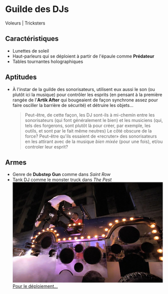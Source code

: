 # Guilde des DJs

Voleurs | Tricksters

## Caractéristiques
- Lunettes de soleil
- Haut-parleurs qui se déploient à partir de l'épaule comme **Prédateur**
- Tables tournantes holographiques

## Aptitudes
- À l'instar de la guilde des sonorisateurs, utilisent eux aussi le son (ou plutôt ici la musique) pour contrôler les esprits (en pensant à la première rangée de l'**Artik After** qui bougeaient de façon synchrone assez pour faire osciller la barrière de sécurité) et détruire les objets... 
    > Peut-être, de cette façon, les DJ sont-ils à mi-chemin entre les sonorisateurs (qui font généralement le bien) et les musiciens (qui, tels des forgerons, sont plutôt là pour créer, par exemple, les outils, et sont par le fait même neutres)
    > Le côté obscure de la force? Peut-être qu'ils essaient de «recruter» des sonorisateurs en les attirant avec de la musique *bien mixée* (pour une fois), et/ou controler leur esprit?

## Armes
- Genre de **Dubstep Gun** comme dans *Saint Row*
- Tank DJ comme le monster truck dans *The Pest*
    ![DJ Tank](../Images/DJ/dj-tank-001.jpg)
    [Pour le déploiement...](https://youtu.be/BNCfM3BhYAk)